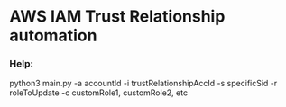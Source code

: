 # AWS IAM Trust Relationship automation

### Help:
python3 main.py -a accountId -i trustRelationshipAccId -s specificSid -r roleToUpdate -c customRole1, customRole2, etc
